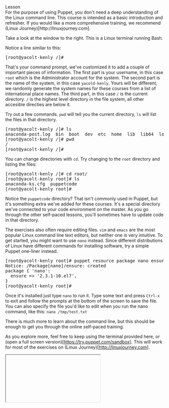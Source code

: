 <link rel="stylesheet" href="/static/selfpaced/selfpaced.css" markdown="1">
<script src="https://try.puppet.com/js/selfpaced.js" markdown="1"></script>

<div id="lesson" markdown="1">
<div id="instructions" markdown="1">
<div class="instruction-header" markdown="1">
<i class="fa fa-graduation-cap" markdown="1"></i>
Lesson
</div>
<div class="instruction-content" markdown="1">
<!-- Primary Text of the lesson -->
<!-------------------------------->
For the purpose of using Puppet, you don't need a deep understanding of the Linux command line. This course is intended as a basic introduction and refresher. If you would like a more comprehensive training, we recommend (Linux Journey)[http://linuxjourney.com].

Take a look at the window to the right. This is a Linux terminal running Bash.

Notice a line similar to this:
<pre>
[root@yacolt-kenly /]#
</pre>

That's your command prompt, we've customized it to add a couple of important pieces of information. The first part is your username, in this case `root` which is the Administrator account for the system. The second part is the name of the system, in this case `yacold-kenly`. Yours will be different, we randomly generate the system names for these courses from a list of international place names. The third part, in this case `/` is the current directory. `/` is the highest level directory in the file system, all other accesible directies are below it.

Try out a few commands. `pwd` will tell you the current directory, `ls` will list the files in that directory.
<pre>
[root@yacolt-kenly /]# ls
anaconda-post.log  bin  boot  dev  etc  home  lib  lib64  lost+found  media  mnt  opt  proc  root  run  sbin  srv  sys  tmp  usr  var
[root@yacolt-kenly /]# pwd
/
[root@yacolt-kenly /]#
</pre>

You can change directories with `cd`. Try changing to the `root` directory and listing the files:
<pre>
[root@yacolt-kenly /]# cd root/
[root@yacolt-kenly root]# ls
anaconda-ks.cfg  puppetcode
[root@yacolt-kenly root]#
</pre>

Notice the `puppetcode` directory? That isn't commonly used in Puppet, but it's something extra we've added for these courses. It's a special directory we've connected to your code environment on the master. As you go through the other self-paced lessons, you'll sometimes have to update code in that directory.

The exercises also often require editing files. `vim` and `emacs` are the most popular Linux command line text editors, but neither one is very intuitive. To get started, you might want to use `nano` instead. Since different distributions of Linux have different commands for installing software, try a simple Puppet one-liner instead.

<pre>
[root@yacolt-kenly root]# puppet resource package nano ensure=present
Notice: /Package[nano]/ensure: created
package { 'nano':
  ensure => '2.3.1-10.el7',
}
[root@yacolt-kenly root]#
</pre>

Once it's installed just type `nano` to run it. Type some text and press `Ctrl-x` to exit and follow the prompts at the bottom of the screen to save the file. You can also specify the file you'd like to edit when you run the nano command, like this: `nano /tmp/test.txt`

There is much more to learn about the command line, but this should be enough to get you through the online self-paced training.

As you explore more, feel free to keep using the terminal provided here, or (open a full screen version)[https://try.puppet.com/sandbox]. This will work for most of the exercises on (Linux Journey)[http://linuxjourney.com].

<!-- End of primary test of the lesson -->
</div>
<div id="terminal" markdown="1">
  <iframe name="terminal"></iframe>
</div>
</div>
